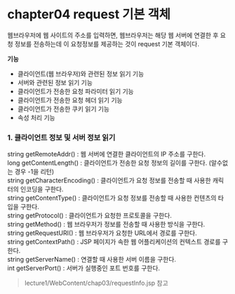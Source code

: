 # chapter04 request 기본 객체 
웹브라우저에 웹 사이트의 주소를 입력하면, 웹브라우저는 해당 웹 서버에 연결한 후 요청 정보를 전송하는데 
이 요청정보를 제공하는 것이 request 기본 객체이다.   

**기능**  
- 클라이언트(웹 브라우저)와 관련된 정보 읽기 기능 
- 서버와 관련된 정보 읽기 기능 
- 클라이언트가 전송한 요청 파라미터 읽기 기능
- 클라이언트가 전송한 요청 헤더 읽기 기능 
- 클라이언트가 전송한 쿠키 읽기 기능 
- 속성 처리 기능 

### 1. 클라이언트 정보 및 서버 정보 읽기  
string getRemoteAddr() : 웹 서버에 연결한 클라이언트의 IP 주소를 구한다.  
long getContentLength() : 클라이언트가 전송한 요청 정보의 길이를 구한다. (알수없는 경우 -1을 리턴)  
string getCharacterEncoding() : 클라이언트가 요청 정보를 전송할 때 사용한 캐릭터의 인코딩을 구한다.  
string getContentType() : 클라이언트가 요청 정보를 전송할 때 사용한 컨텐츠의 타입을 구한다.  
string getProtocol() : 클라이언트가 요청한 프로토콜을 구한다.  
string getMethod() : 웹 브라우저가 정보를 전송할 때 사용한 방식을 구한다.  
string getRequestURI() : 웹 브라우저가 요청한 URL에서 경로를 구한다.  
string getContextPath() : JSP 페이지가 속한 웹 어플리케이션의 컨텍스트 경로를 구한다.  
string getServerName() : 연결할 때 사용한 서버 이름을 구한다.  
int getServerPort() : 서버가 실행중인 포트 번호를 구한다.  
 > lecture1/WebContent/chap03/requestInfo.jsp 참고
